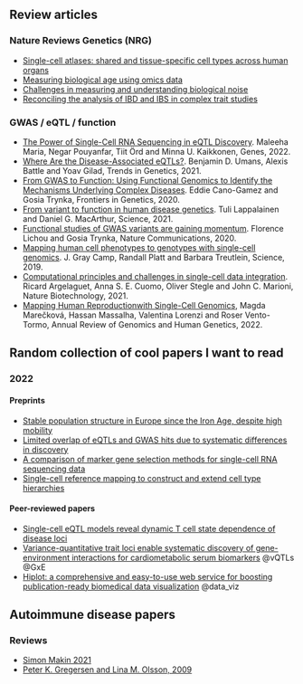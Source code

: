 ## Review articles

### Nature Reviews Genetics (NRG)
* [Single-cell atlases: shared and tissue-specific cell types across human organs](https://www.nature.com/articles/s41576-022-00449-w)
* [Measuring biological age using omics data](https://www.nature.com/articles/s41576-022-00511-7)
* [Challenges in measuring and understanding biological noise](https://www.nature.com/articles/s41576-019-0130-6)
* [Reconciling the analysis of IBD and IBS in complex trait studies](https://www.nature.com/articles/nrg2865)

### GWAS / eQTL / function

* [The Power of Single-Cell RNA Sequencing in eQTL Discovery](https://www.mdpi.com/2073-4425/13/3/502). Maleeha Maria, Negar Pouyanfar, Tiit Örd and Minna U. Kaikkonen, Genes, 2022.
* [Where Are the Disease-Associated eQTLs?](https://www.cell.com/trends/genetics/fulltext/S0168-9525(20)30209-2). Benjamin D. Umans, Alexis Battle and Yoav Gilad, Trends in Genetics, 2021.
* [From GWAS to Function: Using Functional Genomics to Identify the Mechanisms Underlying Complex Diseases](https://www.frontiersin.org/articles/10.3389/fgene.2020.00424/full). Eddie Cano-Gamez and Gosia Trynka, Frontiers in Genetics, 2020.
* [From variant to function in human disease genetics](https://www.science.org/doi/10.1126/science.abi8207). Tuli Lappalainen and Daniel G. MacArthur, Science, 2021.
* [Functional studies of GWAS variants are gaining momentum](https://www.nature.com/articles/s41467-020-20188-y). Florence Lichou and Gosia Trynka, Nature Communications, 2020.
* [Mapping human cell phenotypes to genotypes with single-cell genomics](https://www.science.org/doi/10.1126/science.aax6648). J. Gray Camp, Randall Platt and Barbara Treutlein, Science, 2019.
* [Computational principles and challenges in single-cell data integration](https://www.nature.com/articles/s41587-021-00895-7). Ricard Argelaguet, Anna S. E. Cuomo, Oliver Stegle and John C. Marioni, Nature Biotechnology, 2021.
* [Mapping Human Reproductionwith Single-Cell Genomics](https://www.annualreviews.org/doi/epdf/10.1146/annurev-genom-120121-114415), Magda Marečková, Hassan Massalha, Valentina Lorenzi and Roser Vento-Tormo, Annual Review of Genomics and Human Genetics, 2022.

## Random collection of cool papers I want to read

### 2022

#### Preprints
* [Stable population structure in Europe since the Iron Age, despite high mobility](https://www.biorxiv.org/content/10.1101/2022.05.15.491973v1.full.pdf)
* [Limited overlap of eQTLs and GWAS hits due to systematic differences in discovery](https://www.biorxiv.org/content/10.1101/2022.05.07.491045v1)
* [A comparison of marker gene selection methods for single-cell RNA sequencing data](https://www.biorxiv.org/content/10.1101/2022.05.09.490241v1)
* [Single-cell reference mapping to construct and extend cell type hierarchies](https://www.biorxiv.org/content/10.1101/2022.07.07.499109v1.full.pdf)

#### Peer-reviewed papers
* [Single-cell eQTL models reveal dynamic T cell state dependence of disease loci](https://www.nature.com/articles/s41586-022-04713-1)
* [Variance-quantitative trait loci enable systematic discovery of gene-environment interactions for cardiometabolic serum biomarkers](https://www.nature.com/articles/s41467-022-31625-5) @vQTLs @GxE 
* [Hiplot: a comprehensive and easy-to-use web service for boosting publication-ready biomedical data visualization](https://academic.oup.com/bib/advance-article/doi/10.1093/bib/bbac261/6620876) @data_viz


## Autoimmune disease papers

### Reviews
* [Simon Makin 2021](https://www.nature.com/articles/d41586-021-01839-6)
* [Peter K. Gregersen and Lina M. Olsson, 2009](https://www.annualreviews.org/doi/10.1146/annurev.immunol.021908.132653)

